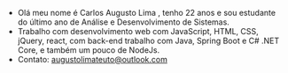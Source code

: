 - Olá meu nome é Carlos Augusto Lima , tenho 22 anos e sou estudante do último ano de Análise e Desenvolvimento de Sistemas.
- Trabalho com desenvolvimento web com JavaScript, HTML, CSS, jQuery, react, com back-end trabalho com Java, Spring Boot e C# .NET Core, e também um pouco de NodeJs.
- Contato: augustolimateuto@outlook.com


